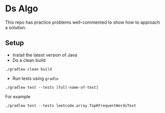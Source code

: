 # Ds Algo

This repo has practice problems well-commented to show how to approach a solution.

## Setup

- Install the latest version of Java
- Do a clean build

```shell
./gradlew clean build
```

- Run tests using `gradle`

```shell
./gradlew test --tests [full-name-of-test]
```

For example

```shell
./gradlew test --tests leetcode.array.TopKFrequentWordsTest
```
